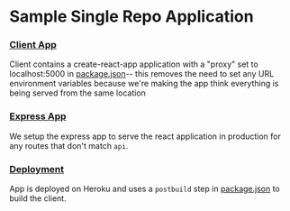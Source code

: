 # Sample Single Repo Application

### [Client App](https://github.com/alchemycodelab/sample-single-repo/blob/main/client)
Client contains a create-react-app application with a "proxy" set to localhost:5000 in [package.json](./client/package.json#L38)-- this removes the need to set any URL environment variables because we're making the app think everything is being served from the same location

### [Express App](https://github.com/alchemycodelab/sample-single-repo/blob/main/app.js#L17:L23)

We setup the express app to serve the react application in production for any routes that don't match `api`. 

### [Deployment](https://sample-single-repo.herokuapp.com/)
App is deployed on Heroku and uses a `postbuild` step in [package.json](https://github.com/alchemycodelab/sample-single-repo/blob/main/package.json#L7) to build the client. 
